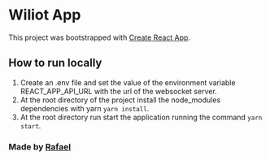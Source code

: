 # Wiliot App

This project was bootstrapped with [Create React App](https://github.com/facebook/create-react-app).

## How to run locally
1. Create an .env file and set the value of the environment variable REACT_APP_API_URL with the url of the websocket server.
2. At the root directory of the project install the node_modules dependencies with yarn `yarn install`.
3. At the root directory run start the application running the command `yarn start`.

### Made by [Rafael](https://www.linkedin.com/in/rafaelbarbosasilva/)
